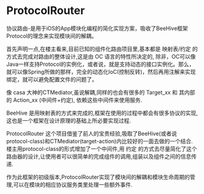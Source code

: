 # ProtocolRouter
协议路由-是用于iOS的App模块化编程的简化实现方案，吸收了BeeHive框架Protocol的理念来实现模块间的解耦。

首先声明一点,在楼主看来,目前已知的组件化路由项目里,基本都是 映射表/约定 的方式去完成对路由的整体设计,这是由 OC 语言的特性所决定的, 除非，OC可以像Java一样支持Protocol的实例化，或者说，就是支持动态的接口实例化。那么，就可以像Spring所做的那样，完全的动态化IoC(控制反转)，然后再用注解来实现绑定，就可以避免配置文件的问题了。

像 casa 大神的CTMediator,虽说解耦,同样的也会有很多的 Target_xx 和 其内部的 Action_xx (中间件+约定), 依赖这些中间件来使用服务.

BeeHive 是用映射表的方式来完成的,框架在使用的过程中都会有很多协议的实现,这也是一个框架在设计原理的基础上所必要实现过程.

ProtocolRouter 这个项目借鉴了前人的宝贵经验,吸取了BeeHive(或者说protocol-class)和CTMediator(target-action)内比较好的一面去做的一个结合. 楼主用protocol-class的形式增加了一个中间件,用 约定 的方式去尽量简化了这个路由器的设计,让使用者可以很简单的完成组件的调用,组装以及组件之间的信息传递.

作为此框架的初级版本,ProtocolRouter实现了模块间的解耦和模块生命周期的管理,可以在模块的相应协议服务类里处理一些额外事件.
